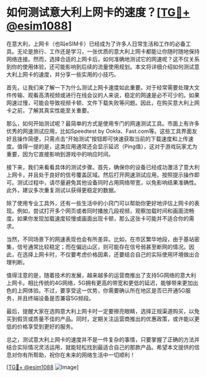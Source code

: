 # 如何测试意大利上网卡的速度？[[TG💪+ @esim1088](https://t.me/s/esim1088)]

在意大利，上网卡（也叫eSIM卡）已经成为了许多人日常生活和工作的必备工具。无论是旅行、工作还是学习，一张优质的意大利上网卡都能让你随时随地保持网络连接。然而，选择合适的上网卡后，如何准确地测试它的网速呢？这不仅关系到你的使用体验，还可能影响到后续的流量使用规划。本文将详细介绍如何测试意大利上网卡的速度，并分享一些实用的小技巧。

首先，让我们来了解一下为什么测试上网卡速度如此重要。对于经常需要处理大文件传输、观看高清视频或进行在线会议的人来说，稳定的网速是必不可少的。如果网速过慢，可能会导致视频卡顿、文件下载失败等问题。因此，在购买意大利上网卡之前，了解其真实性能至关重要。

那么，如何开始测试呢？最简单的方式是使用专门的网速测试工具。市面上有许多优秀的网速测试应用，比如Speedtest by Ookla、Fast.com等。这些工具界面友好且操作简便，只需点击“开始测试”按钮即可快速获取当前的下载速度和上传速度。值得一提的是，这类应用通常还会显示延迟（Ping值），这对于游戏玩家尤为重要，因为它直接影响到游戏中的响应时间。

接下来，我们来看看具体的测试步骤。首先，确保你的设备已经成功激活了意大利上网卡，并且处于良好的信号覆盖区域。然后打开网速测试应用，按照提示操作即可。测试过程中，请尽量避免其他设备同时占用网络带宽，以免影响结果准确性。此外，建议多次重复测试以获得更稳定的数据。

除了使用专业工具外，还有一些生活中的小窍门可以帮助你更好地评估上网卡的表现。例如，尝试打开多个网页或者同时播放几段视频，观察加载时间和画面流畅度。如果你发现加载速度较慢或画面出现卡顿，那么这张卡可能并不适合你的需求。

当然，不同场景下的网速表现也会有所差异。比如，在市区繁华地段，由于基站密集，信号通常比较稳定；而在偏远山区，则可能存在信号弱甚至断网的情况。因此，在选择上网卡时，不仅要考虑价格因素，还要结合自己的实际使用环境做出合理判断。

值得注意的是，随着技术的发展，越来越多的运营商推出了支持5G网络的意大利上网卡。相比传统的4G网络，5G拥有更高的带宽和更低的延迟，能够带来更加出色的上网体验。不过，要享受这一优势，你需要确认所在地区是否已开通5G服务，并且终端设备是否兼容5G频段。

最后，提醒大家在选购意大利上网卡时一定要擦亮眼睛，选择正规渠道购买，以免买到假货或质量不佳的产品。同时，定期关注运营商推出的优惠政策，或许能以更低的价格享受到更好的服务。

总之，测试意大利上网卡的速度并不是一件复杂的事情，只要掌握了正确的方法并结合实际情况灵活运用，就能轻松找到最适合自己的那款产品。希望本文提供的信息对你有所帮助，祝你在未来的网络生活中一切顺利！

[[TG💪+ @esim1088](https://t.me/s/esim1088) ![Image](https://i.postimg.cc/4NQfJmqS/Snipaste-2025-05-13-00-14-12.png)]